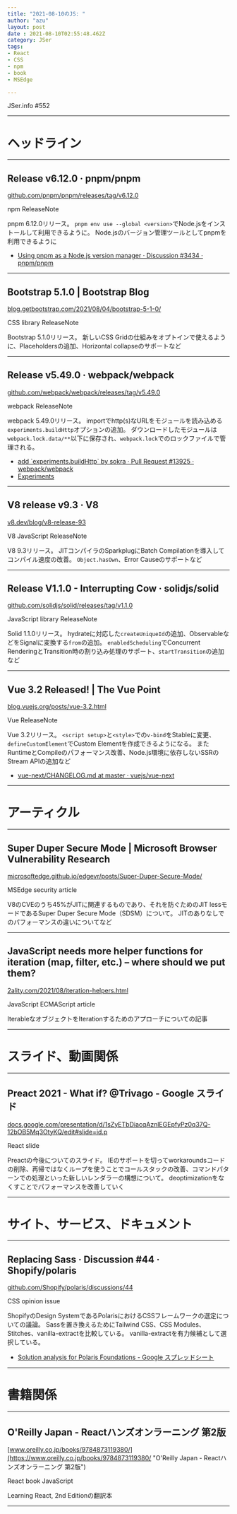 ```yaml
---
title: "2021-08-10のJS: "
author: "azu"
layout: post
date : 2021-08-10T02:55:48.462Z
category: JSer
tags:
- React
- CSS
- npm
- book
- MSEdge

---
```


JSer.info #552

----

<h1 class="site-genre">ヘッドライン</h1>

----

## Release v6.12.0 · pnpm/pnpm
[github.com/pnpm/pnpm/releases/tag/v6.12.0](https://github.com/pnpm/pnpm/releases/tag/v6.12.0 "Release v6.12.0 · pnpm/pnpm")
<p class="jser-tags jser-tag-icon"><span class="jser-tag">npm</span> <span class="jser-tag">ReleaseNote</span></p>

pnpm 6.12.0リリース。
`pnpm env use --global <version>`でNode.jsをインストールして利用できるように。
Node.jsのバージョン管理ツールとしてpnpmを利用できるように

- [Using pnpm as a Node.js version manager · Discussion #3434 · pnpm/pnpm](https://github.com/pnpm/pnpm/discussions/3434 "Using pnpm as a Node.js version manager · Discussion #3434 · pnpm/pnpm")

----

## Bootstrap 5.1.0 | Bootstrap Blog
[blog.getbootstrap.com/2021/08/04/bootstrap-5-1-0/](https://blog.getbootstrap.com/2021/08/04/bootstrap-5-1-0/ "Bootstrap 5.1.0 | Bootstrap Blog")
<p class="jser-tags jser-tag-icon"><span class="jser-tag">CSS</span> <span class="jser-tag">library</span> <span class="jser-tag">ReleaseNote</span></p>

Bootstrap 5.1.0リリース。
新しいCSS Gridの仕組みをオプトインで使えるように、Placeholdersの追加、Horizontal collapseのサポートなど


----

## Release v5.49.0 · webpack/webpack
[github.com/webpack/webpack/releases/tag/v5.49.0](https://github.com/webpack/webpack/releases/tag/v5.49.0 "Release v5.49.0 · webpack/webpack")
<p class="jser-tags jser-tag-icon"><span class="jser-tag">webpack</span> <span class="jser-tag">ReleaseNote</span></p>

webpack 5.49.0リリース。
importでhttp(s)なURLをモジュールを読み込める`experiments.buildHttp`オプションの追加。
ダウンロードしたモジュールは`webpack.lock.data/**`以下に保存され、`webpack.lock`でのロックファイルで管理される。

- [add \`experiments.buildHttp\` by sokra · Pull Request #13925 · webpack/webpack](https://github.com/webpack/webpack/pull/13925 "add \&#x60;experiments.buildHttp\&#x60; by sokra · Pull Request #13925 · webpack/webpack")
- [Experiments](https://github.com/webpack/webpack/projects/9 "Experiments")

----

## V8 release v9.3 · V8
[v8.dev/blog/v8-release-93](https://v8.dev/blog/v8-release-93 "V8 release v9.3 · V8")
<p class="jser-tags jser-tag-icon"><span class="jser-tag">V8</span> <span class="jser-tag">JavaScript</span> <span class="jser-tag">ReleaseNote</span></p>

V8 9.3リリース。
JITコンパイラのSparkplugにBatch Compilationを導入してコンパイル速度の改善。
`Object.hasOwn`、Error Causeのサポートなど


----

## Release V1.1.0 - Interrupting Cow · solidjs/solid
[github.com/solidjs/solid/releases/tag/v1.1.0](https://github.com/solidjs/solid/releases/tag/v1.1.0 "Release V1.1.0 - Interrupting Cow · solidjs/solid")
<p class="jser-tags jser-tag-icon"><span class="jser-tag">JavaScript</span> <span class="jser-tag">library</span> <span class="jser-tag">ReleaseNote</span></p>

Solid 1.1.0リリース。
hydrateに対応した`createUniqueId`の追加、ObservableなどをSignalに変換する`from`の追加。
`enabledScheduling`でConcurrent RenderingとTransition時の割り込み処理のサポート、`startTransition`の追加など


----

## Vue 3.2 Released! | The Vue Point
[blog.vuejs.org/posts/vue-3.2.html](https://blog.vuejs.org/posts/vue-3.2.html "Vue 3.2 Released! | The Vue Point")
<p class="jser-tags jser-tag-icon"><span class="jser-tag">Vue</span> <span class="jser-tag">ReleaseNote</span></p>

Vue 3.2リリース。
`<script setup>`と`<style>`での`v-bind`をStableに変更、`defineCustomElement`でCustom Elementを作成できるようになる。
またRuntimeとCompileのパフォーマンス改善、Node.js環境に依存しないSSRのStream APIの追加など

- [vue-next/CHANGELOG.md at master · vuejs/vue-next]((https://github.com/vuejs/vue-next/blob/master/CHANGELOG.md#320-2021-08-09) "vue-next/CHANGELOG.md at master · vuejs/vue-next")

----
<h1 class="site-genre">アーティクル</h1>

----

## Super Duper Secure Mode | Microsoft Browser Vulnerability Research
[microsoftedge.github.io/edgevr/posts/Super-Duper-Secure-Mode/](https://microsoftedge.github.io/edgevr/posts/Super-Duper-Secure-Mode/ "Super Duper Secure Mode | Microsoft Browser Vulnerability Research")
<p class="jser-tags jser-tag-icon"><span class="jser-tag">MSEdge</span> <span class="jser-tag">security</span> <span class="jser-tag">article</span></p>

V8のCVEのうち45%がJITに関連するものであり、それを防ぐためのJIT lessモードであるSuper Duper Secure Mode（SDSM）について。
JITのありなしでのパフォーマンスの違いについてなど


----

## JavaScript needs more helper functions for iteration (map, filter, etc.) – where should we put them?
[2ality.com/2021/08/iteration-helpers.html](https://2ality.com/2021/08/iteration-helpers.html "JavaScript needs more helper functions for iteration (map, filter, etc.) – where should we put them?")
<p class="jser-tags jser-tag-icon"><span class="jser-tag">JavaScript</span> <span class="jser-tag">ECMAScript</span> <span class="jser-tag">article</span></p>

IterableなオブジェクトをIterationするためのアプローチについての記事


----
<h1 class="site-genre">スライド、動画関係</h1>

----

## Preact 2021 - What if? @Trivago - Google スライド
[docs.google.com/presentation/d/1sZyETbDiacqAznlEGEpfyPz0q37Q-12bOB5Mq3OtyKQ/edit#slide&#x3D;id.p](https://docs.google.com/presentation/d/1sZyETbDiacqAznlEGEpfyPz0q37Q-12bOB5Mq3OtyKQ/edit#slide=id.p "Preact 2021 - What if? @Trivago - Google スライド")
<p class="jser-tags jser-tag-icon"><span class="jser-tag">React</span> <span class="jser-tag">slide</span></p>

Preactの今後についてのスライド。
IEのサポートを切ってworkaroundsコードの削除、再帰ではなくループを使うことでコールスタックの改善、コマンドパターンでの処理といった新しいレンダラーの構想について。
deoptimizationをなくすことでパフォーマンスを改善していく


----
<h1 class="site-genre">サイト、サービス、ドキュメント</h1>

----

## Replacing Sass · Discussion #44 · Shopify/polaris
[github.com/Shopify/polaris/discussions/44](https://github.com/Shopify/polaris/discussions/44 "Replacing Sass · Discussion #44 · Shopify/polaris")
<p class="jser-tags jser-tag-icon"><span class="jser-tag">CSS</span> <span class="jser-tag">opinion</span> <span class="jser-tag">issue</span></p>

ShopifyのDesign SystemであるPolarisにおけるCSSフレームワークの選定についての議論。
Sassを置き換えるためにTailwind CSS、CSS Modules、Stitches、vanilla-extractを比較している。
vanilla-extractを有力候補として選択している。

- [Solution analysis for Polaris Foundations - Google スプレッドシート](https://docs.google.com/spreadsheets/d/1rxrRTlbNWiLVu-Q5IK7xh5O1FmWcjyAS2XN7jiPrhYM/edit#gid=0 "Solution analysis for Polaris Foundations - Google スプレッドシート")

----
<h1 class="site-genre">書籍関係</h1>

----

## O&#039;Reilly Japan - Reactハンズオンラーニング 第2版
[www.oreilly.co.jp/books/9784873119380/](https://www.oreilly.co.jp/books/9784873119380/ "O&#039;Reilly Japan - Reactハンズオンラーニング 第2版")
<p class="jser-tags jser-tag-icon"><span class="jser-tag">React</span> <span class="jser-tag">book</span> <span class="jser-tag">JavaScript</span></p>

Learning React, 2nd Editionの翻訳本


----
